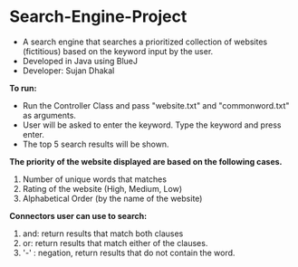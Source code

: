 # Search-Engine-Project
  - A search engine that searches a prioritized collection of websites (fictitious) based on the keyword input by the user. 
  - Developed in Java using BlueJ
  - Developer: Sujan Dhakal
  
  
<b> To run: </b>
   - Run the Controller Class and pass "website.txt" and "commonword.txt" as arguments. 
   - User will be asked to enter the keyword. Type the keyword and press enter. 
   - The top 5 search results will be shown. 
  
<b> The priority of the website displayed are based on the following cases. </b>
   1. Number of unique words that matches
   2. Rating of the website (High, Medium, Low) 
   3. Alphabetical Order (by the name of the website) 
  

<b> Connectors user can use to search: </b>
  1. and: return results that match both clauses
  2. or: return results that match either of the clauses.
  3. '-' : negation, return results that do not contain the word. 
  
